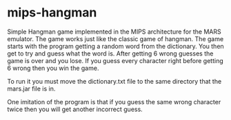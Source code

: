mips-hangman
============

Simple Hangman game implemented in the MIPS architecture for the MARS emulator. The game works just like the classic game of hangman.  The game starts with the program getting a random word from the dictionary. You then get to try and guess what the word is.  After getting 6 wrong guesses the game is over and you lose.  If you guess every character right before getting 6 wrong then you win the game.

To run it you must move the dictionary.txt file to the same directory that the mars.jar file is in.

One imitation of the program is that if you guess the same wrong character twice then you will get another incorrect guess.